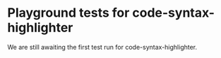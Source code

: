 # Playground tests for code-syntax-highlighter
We are still awaiting the first test run for code-syntax-highlighter.
